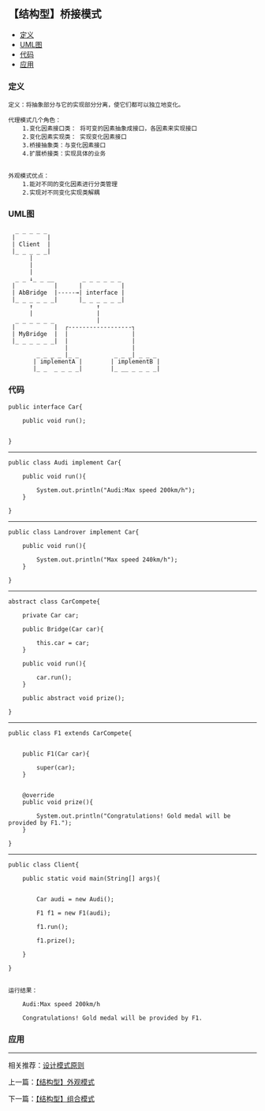 

## 【结构型】桥接模式

*   [定义](#define)
*   [UML图](#UML)
*   [代码](#code)
*   [应用](#app)




<h3 id="define">定义</h3>

    定义：将抽象部分与它的实现部分分离，使它们都可以独立地变化。
    
    代理模式几个角色：
        1.变化因素接口类： 将可变的因素抽象成接口，各因素来实现接口
        2.变化因素实现类： 实现变化因素接口
        3.桥接抽象类：与变化因素接口
        4.扩展桥接类：实现具体的业务


    外观模式优点：
        1.能对不同的变化因素进行分类管理
        2.实现对不同变化实现类解耦



<h3 id="UML">UML图</h3>


                
                
      _ _ _ _ _ 
     |         |
     | Client  |
     |_ _ _ _ _|
          |
          |
          |
      _ _ ↓_ _ __        _ _ _ _ _ _
     |           |      |           |
     | AbBridge  |-----→| interface |
     |_ _ _ _ _ _|      |_ _ _ _ _ _|
          ↑                  ↑
          |                  |
      _ _ _ _ _ _            |
     |           |  ┌------------------┐
     | MyBridge  |  |                  |
     |_ _ _ _ _ _|  |                  |
                    |                  |
            _ _ _ _ |_ _          _ _ _| _ _ _         
           | implementA |        | implementB |
           |_ _  _ _ _ _|        |_ __ _ _ _ _|

<h3 id="code">代码</h3>

    public interface Car{

        public void run();


    }


***

    public class Audi implement Car{

        public void run(){

            System.out.println("Audi:Max speed 200km/h");
        }

    }


***

    public class Landrover implement Car{

        public void run(){

            System.out.println("Max speed 240km/h");
        }

    }

***

    abstract class CarCompete{

        private Car car;

        public Bridge(Car car){

            this.car = car;
        }

        public void run(){

            car.run();
        }

        public abstract void prize();

    }


***


    public class F1 extends CarCompete{


        public F1(Car car){

            super(car);
        }


        @override
        public void prize(){

            System.out.println("Congratulations! Gold medal will be provided by F1.");
        }

    }

***

    public class Client{

        public static void main(String[] args){


            Car audi = new Audi();

            F1 f1 = new F1(audi);

            f1.run();

            f1.prize();

        }

    }


    运行结果：

        Audi:Max speed 200km/h

        Congratulations! Gold medal will be provided by F1.



<h3 id="app">应用</h3>



***

相关推荐：[设计模式原则](./Principle)


上一篇：[【结构型】外观模式](./Facade)

下一篇：[【结构型】组合模式](./Composite)







